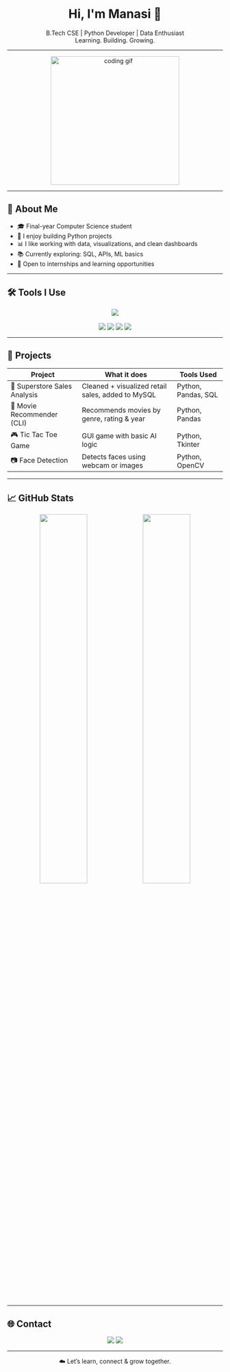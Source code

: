 <!-- 🌸 HEADER -->
<h1 align="center">Hi, I'm Manasi 👋</h1>
<p align="center">
  B.Tech CSE | Python Developer | Data Enthusiast  
  <br>
  Learning. Building. Growing.
</p>

---

<!-- ✨ GIF AESTHETIC -->
<p align="center">
  <img src="https://media.tenor.com/qJ5evVs-_uUAAAAC/coding.gif" width="300" alt="coding gif" />
</p>

---

## 🧠 About Me

- 🎓 Final-year Computer Science student  
- 🐍 I enjoy building Python projects  
- 📊 I like working with data, visualizations, and clean dashboards  
- 📚 Currently exploring: SQL, APIs, ML basics  
- 🤝 Open to internships and learning opportunities

---

## 🛠️ Tools I Use

<p align="center">
  <img src="https://skillicons.dev/icons?i=python,mysql,github,git,vscode" /><br><br>
  <img src="https://img.shields.io/badge/Pandas-150458?style=for-the-badge&logo=pandas&logoColor=white"/>
  <img src="https://img.shields.io/badge/Seaborn-44B78B?style=for-the-badge&logo=python&logoColor=white"/>
  <img src="https://img.shields.io/badge/OpenCV-5C3EE8?style=for-the-badge&logo=opencv&logoColor=white"/>
  <img src="https://img.shields.io/badge/Tkinter-0C234B?style=for-the-badge&logo=python&logoColor=white"/>
</p>

---

## 📌 Projects

| Project                     | What it does                                       | Tools Used              |
|----------------------------|----------------------------------------------------|-------------------------|
| 🛒 Superstore Sales Analysis | Cleaned + visualized retail sales, added to MySQL | Python, Pandas, SQL     |
| 🎥 Movie Recommender (CLI)  | Recommends movies by genre, rating & year         | Python, Pandas          |
| 🎮 Tic Tac Toe Game         | GUI game with basic AI logic                      | Python, Tkinter         |
| 📷 Face Detection           | Detects faces using webcam or images              | Python, OpenCV          |

---

## 📈 GitHub Stats

<p align="center">
  <img src="https://github-readme-stats.vercel.app/api?username=manasisuyal13&show_icons=true&theme=tokyonight&hide_border=true" width="47%" />
  <img src="https://github-readme-stats.vercel.app/api/top-langs/?username=manasisuyal13&layout=compact&theme=tokyonight&hide_border=true" width="47%" />
</p>

---

## 🌐 Contact

<p align="center">
  <a href="mailto:manasisuyal2003@gmail.com"><img src="https://img.shields.io/badge/Gmail-manasisuyal13@gmail.com-red?style=for-the-badge&logo=gmail&logoColor=white" /></a>
  <a href="https://www.linkedin.com/in/manasi-suyal"><img src="https://img.shields.io/badge/LinkedIn-Manasi%20Suyal-blue?style=for-the-badge&logo=linkedin&logoColor=white" /></a>
</p>

---

<p align="center">
  ☁️ Let’s learn, connect & grow together.
</p>
